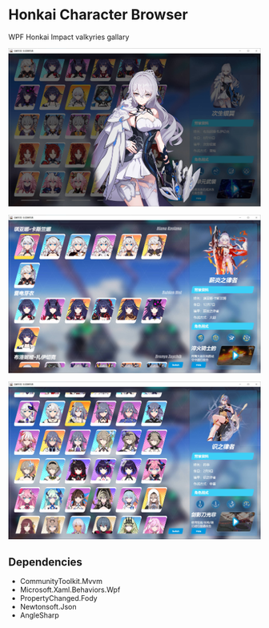 # Honkai Character Browser
 
WPF Honkai Impact valkyries gallary

![](demo/protrait.jpg)

![](demo/groups.jpg)

![](demo/wraps.jpg)

## Dependencies

* CommunityToolkit.Mvvm
* Microsoft.Xaml.Behaviors.Wpf
* PropertyChanged.Fody
* Newtonsoft.Json
* AngleSharp
